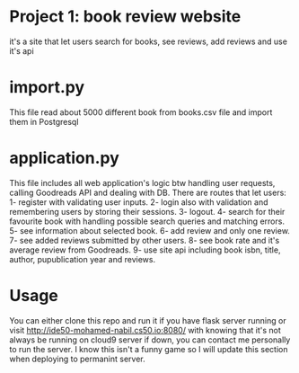 # Project 1: book review website
it's a site that let users search for books, see reviews, add reviews and use it's api 

# import.py 
This file read about 5000 different book from books.csv file and import them in Postgresql

# application.py
This file includes all web application's logic btw handling user requests, calling Goodreads API and dealing with DB.
There are routes that let users:
1- register with validating user inputs.
2- login also with validation and remembering users by storing their sessions.
3- logout.
4- search for their favourite book with handling possible search queries and matching errors.
5- see information about selected book.
6- add review and only one review.
7- see added reviews submitted by other users.
8- see book rate and it's average review from Goodreads.
9- use site api including book isbn, title, author, pupublication year and reviews.

# Usage 
You can either clone this repo and run it if you have flask server running
or visit http://ide50-mohamed-nabil.cs50.io:8080/ with knowing that it's not always be running on cloud9 server
if down, you can contact me personally to run the server. 
I know this isn't a funny game so I will update this section when deploying to permanint server.
